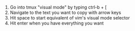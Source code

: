1. Go into tmux "visual mode" by typing ctrl-b + [
2. Navigate to the text you want to copy with arrow keys
3. Hit space to start equivalent of vim's visual mode selector
4. Hit enter when you have everything you want
